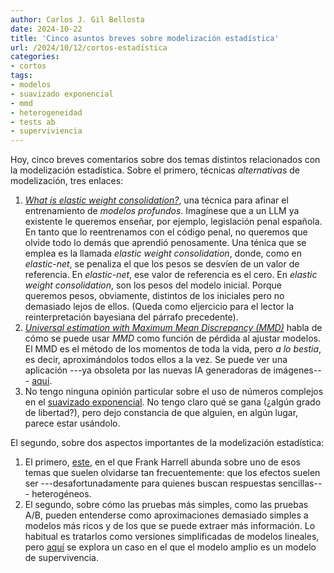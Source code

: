 ```yaml
---
author: Carlos J. Gil Bellosta
date: 2024-10-22
title: 'Cinco asuntos breves sobre modelización estadística'
url: /2024/10/12/cortos-estadística
categories:
- cortos
tags:
- modelos
- suavizado exponencial
- mmd
- heterogeneidad
- tests ab
- superviviencia
---
```


Hoy, cinco breves comentarios sobre dos temas distintos relacionados con la modelización estadística. Sobre el primero, técnicas _alternativas_ de modelización, tres enlaces:

1. [_What is elastic weight consolidation?_](https://statisticaloddsandends.wordpress.com/2024/06/26/what-is-elastic-weight-consolidation/), una técnica para afinar el entrenamiento de _modelos profundos_. Imagínese que a un LLM ya existente le queremos enseñar, por ejemplo, legislación penal española. En tanto que lo reentrenamos con el código penal, no queremos que olvide todo lo demás que aprendió penosamente. Una ténica que se emplea es la llamada _elastic weight consolidation_, donde, como en _elastic-net_, se penaliza el que los pesos se desvíen de un valor de referencia. En _elastic-net_, ese valor de referencia es el cero. En _elastic weight consolidation_, son los pesos del modelo inicial. Porque queremos pesos, obviamente, distintos de los iniciales pero no demasiado lejos de ellos. (Queda como eljercicio para el lector la reinterpretación bayesiana del párrafo precedente).
2. [_Universal estimation with Maximum Mean Discrepancy (MMD)_](https://youngstats.github.io/post/2022/01/13/universal-estimation-with-maximum-mean-discrepancy-mmd/) habla de cómo se puede usar _MMD_ como función de pérdida al ajustar modelos. El MMD es el método de los momentos de toda la vida, pero _a lo bestia_, es decir, aproximándolos todos ellos a la vez. Se puede ver una aplicación ---ya obsoleta por las nuevas IA generadoras de imágenes---  [aquí](https://github.com/cjgb/style-transfer-beyond-gram).
3. No tengo ninguna opinión particular sobre el uso de números complejos en el [suavizado exponencial](https://openforecast.org/2022/08/02/complex-exponential-smoothing/). No tengo claro qué se gana (¿algún grado de libertad?), pero dejo constancia de que alguien, en algún lugar, parece estar usándolo.

El segundo, sobre dos aspectos importantes de la modelización estadística:

1. El primero, [este](https://www.fharrell.com/post/varyor/), en el que Frank Harrell abunda sobre uno de esos temas que suelen olvidarse tan frecuentemente: que los efectos suelen ser ---desafortunadamente para quienes buscan respuestas sencillas--- heterogéneos.
2. El segundo, sobre cómo las pruebas más simples, como las pruebas A/B, pueden entenderse como aproximaciones demasiado simples a modelos más ricos y de los que se puede extraer más información. Lo habitual es tratarlos como versiones simplificadas de modelos lineales, pero [aquí](https://iyarlin.github.io/2024/07/10/better_ab_testing_with_survival/) se explora un caso en el que el modelo amplio es un modelo de supervivencia.